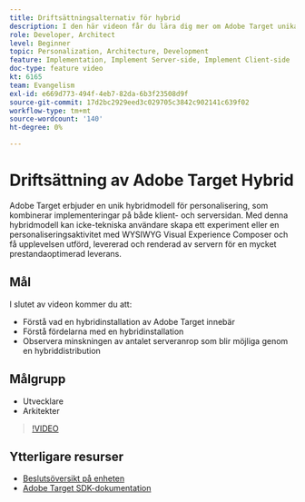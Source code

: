```yaml
---
title: Driftsättningsalternativ för hybrid
description: I den här videon får du lära dig mer om Adobe Target unika hybriddriftsättningsmodell för personalisering - en kombination av implementeringar på både klient- och serversidan.
role: Developer, Architect
level: Beginner
topic: Personalization, Architecture, Development
feature: Implementation, Implement Server-side, Implement Client-side
doc-type: feature video
kt: 6165
team: Evangelism
exl-id: e669d773-494f-4eb7-82da-6b3f23508d9f
source-git-commit: 17d2bc2929eed3c029705c3842c902141c639f02
workflow-type: tm+mt
source-wordcount: '140'
ht-degree: 0%

---
```


# Driftsättning av Adobe Target Hybrid

Adobe Target erbjuder en unik hybridmodell för personalisering, som kombinerar implementeringar på både klient- och serversidan. Med denna hybridmodell kan icke-tekniska användare skapa ett experiment eller en personaliseringsaktivitet med WYSIWYG Visual Experience Composer och få upplevelsen utförd, levererad och renderad av servern för en mycket prestandaoptimerad leverans.

## Mål

I slutet av videon kommer du att:

* Förstå vad en hybridinstallation av Adobe Target innebär
* Förstå fördelarna med en hybridinstallation
* Observera minskningen av antalet serveranrop som blir möjliga genom en hybriddistribution

## Målgrupp

* Utvecklare
* Arkitekter

>[!VIDEO](https://video.tv.adobe.com/v/41698/?quality=12)

## Ytterligare resurser

* [Beslutsöversikt på enheten](https://experienceleague.adobe.com/docs/target-learn/tutorials/implementation/on-device-decisioning-overview.html?lang=en#implementation)
* [Adobe Target SDK-dokumentation](https://adobetarget-sdks.gitbook.io/docs/on-device-decisioning/introduction-to-on-device-decisioning)
